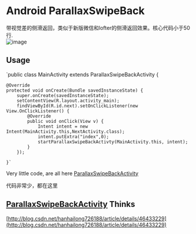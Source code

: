   Android ParallaxSwipeBack
=======================

带视觉差的侧滑返回，类似于新版微信和lofter的侧滑返回效果。核心代码小于50行.  
![image](https://github.com/bushijie/ParallaxSwipeBack/blob/master/show.gif) 

Usage
-----
 `public class MainActivity extends ParallaxSwipeBackActivity {

    @Override
    protected void onCreate(Bundle savedInstanceState) {
        super.onCreate(savedInstanceState);
        setContentView(R.layout.activity_main);
        findViewById(R.id.next).setOnClickListener(new View.OnClickListener() {
            @Override
            public void onClick(View v) {
                Intent intent = new Intent(MainActivity.this,NextActivity.class);
                intent.putExtra("index",0);
                startParallaxSwipeBackActivty(MainActivity.this, intent);
            }
        });

    }`   

Very little code, are all here
[ParallaxSwipeBackActivity](https://github.com/bushijie/ParallaxSwipeBack/blob/master/app/src/main/java/com/bureak/parallaxswipeback/ParallaxSwipeBackActivity.java)


代码非常少，都在这里

[ParallaxSwipeBackActivity](https://github.com/bushijie/ParallaxSwipeBack/blob/master/app/src/main/java/com/bureak/parallaxswipeback/ParallaxSwipeBackActivity.java)
Thinks
-----
[http://blog.csdn.net/hanhailong726188/article/details/46433229](http://blog.csdn.net/hanhailong726188/article/details/46433229)
